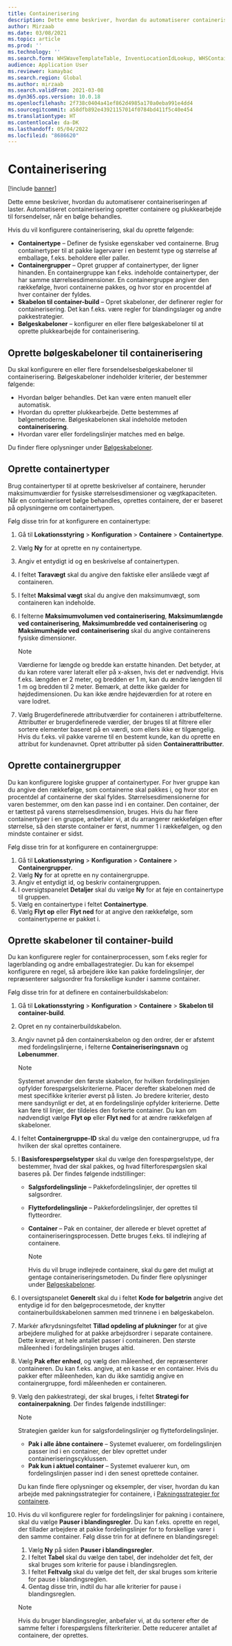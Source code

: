 ```yaml
---
title: Containerisering
description: Dette emne beskriver, hvordan du automatiserer containeriseringen af laster. Automatiseret containerisering opretter containere og plukkearbejde til forsendelser, når en bølge behandles.
author: Mirzaab
ms.date: 03/08/2021
ms.topic: article
ms.prod: ''
ms.technology: ''
ms.search.form: WHSWaveTemplateTable, InventLocationIdLookup, WHSContainerType, WHSContainerGroup, WHSContainerizationTable, WHSContainerizationBreak, WHSCreateContainerBreak, WHSContainerStructure, WHSContainerTable, WHSContainerizatonHistory, WHSContainerPackingPolicyChange, WHSManifestShipmentContainers, WHSAllowedContainerTypeGroup, WHSPostMethod, WHSContainerCreateDialog, WHSContainerCloseDiag, WHSContainer
audience: Application User
ms.reviewer: kamaybac
ms.search.region: Global
ms.author: mirzaab
ms.search.validFrom: 2021-03-08
ms.dyn365.ops.version: 10.0.18
ms.openlocfilehash: 2f738c0404a41ef862d4985a170a0eba991e4dd4
ms.sourcegitcommit: a58dfb892e43921157014f0784bd411f5c40e454
ms.translationtype: HT
ms.contentlocale: da-DK
ms.lasthandoff: 05/04/2022
ms.locfileid: "8686620"
---
```

# <a name="containerization"></a>Containerisering

[!include [banner](../includes/banner.md)]

Dette emne beskriver, hvordan du automatiserer containeriseringen af laster. Automatiseret containerisering opretter containere og plukkearbejde til forsendelser, når en bølge behandles.

Hvis du vil konfigurere containerisering, skal du oprette følgende:

- **Containertype** – Definer de fysiske egenskaber ved containerne. Brug containertyper til at pakke lagervarer i en bestemt type og størrelse af emballage, f.eks. beholdere eller paller.
- **Containergrupper** – Opret grupper af containertyper, der ligner hinanden. En containergruppe kan f.eks. indeholde containertyper, der har samme størrelsesdimensioner. En containergruppe angiver den rækkefølge, hvori containerne pakkes, og hvor stor en procentdel af hver container der fyldes.
- **Skabelon til container-build** – Opret skabeloner, der definerer regler for containerisering. Det kan f.eks. være regler for blandingslager og andre pakkestrategier.
- **Bølgeskabeloner** – konfigurer en eller flere bølgeskabeloner til at oprette plukkearbejde for containerisering.

## <a name="create-wave-templates-for-containerization"></a>Oprette bølgeskabeloner til containerisering

Du skal konfigurere en eller flere forsendelsesbølgeskabeloner til containerisering. Bølgeskabeloner indeholder kriterier, der bestemmer følgende:

- Hvordan bølger behandles. Det kan være enten manuelt eller automatisk.
- Hvordan du opretter plukkearbejde. Dette bestemmes af bølgemetoderne. Bølgeskabelonen skal indeholde metoden **containerisering**.
- Hvordan varer eller fordelingslinjer matches med en bølge.

Du finder flere oplysninger under [Bølgeskabeloner](wave-templates.md).

## <a name="create-container-types"></a>Oprette containertyper

Brug containertyper til at oprette beskrivelser af containere, herunder maksimumværdier for fysiske størrelsesdimensioner og vægtkapaciteten. Når en containeriseret bølge behandles, oprettes containere, der er baseret på oplysningerne om containertypen.

Følg disse trin for at konfigurere en containertype:

1. Gå til **Lokationsstyring** \> **Konfiguration** \> **Containere** \> **Containertype**.
1. Vælg **Ny** for at oprette en ny containertype.
1. Angiv et entydigt id og en beskrivelse af containertypen.
1. I feltet **Taravægt** skal du angive den faktiske eller anslåede vægt af containeren.
1. I feltet **Maksimal vægt** skal du angive den maksimumvægt, som containeren kan indeholde.
1. I felterne **Maksimumvolumen ved containerisering**, **Maksimumlængde ved containerisering**, **Maksimumbredde ved containerisering** og **Maksimumhøjde ved containerisering** skal du angive containerens fysiske dimensioner.

    > [!NOTE]
    > Værdierne for længde og bredde kan erstatte hinanden. Det betyder, at du kan rotere varer lateralt eller på x-aksen, hvis det er nødvendigt. Hvis f.eks. længden er 2 meter, og bredden er 1 m, kan du ændre længden til 1 m og bredden til 2 meter. Bemærk, at dette ikke gælder for højdedimensionen. Du kan ikke ændre højdeværdien for at rotere en vare lodret.

1. Vælg Brugerdefinerede attributværdier for containeren i attributfelterne. Attributter er brugerdefinerede værdier, der bruges til at filtrere eller sortere elementer baseret på en værdi, som ellers ikke er tilgængelig. Hvis du f.eks. vil pakke varerne til en bestemt kunde, kan du oprette en attribut for kundenavnet. Opret attributter på siden **Containerattributter**.

## <a name="create-container-groups"></a>Oprette containergrupper

Du kan konfigurere logiske grupper af containertyper. For hver gruppe kan du angive den rækkefølge, som containerne skal pakkes i, og hvor stor en procentdel af containerne der skal fyldes. Størrelsesdimensionerne for varen bestemmer, om den kan passe ind i en container. Den container, der er tættest på varens størrelsesdimension, bruges. Hvis du har flere containertyper i en gruppe, anbefaler vi, at du arrangerer rækkefølgen efter størrelse, så den største container er først, nummer 1 i rækkefølgen, og den mindste container er sidst.

Følg disse trin for at konfigurere en containergruppe:

1. Gå til **Lokationsstyring** \> **Konfiguration** \> **Containere** \> **Containergrupper**.
1. Vælg **Ny** for at oprette en ny containergruppe.
1. Angiv et entydigt id, og beskriv containergruppen.
1. I oversigtspanelet **Detaljer** skal du vælge **Ny** for at føje en containertype til gruppen.
1. Vælg en containertype i feltet **Containertype**.
1. Vælg **Flyt op** eller **Flyt ned** for at angive den rækkefølge, som containertyperne er pakket i.

## <a name="create-container-build-templates"></a>Oprette skabeloner til container-build

Du kan konfigurere regler for containerprocessen, som f.eks regler for lagerblanding og andre emballagestrategier. Du kan for eksempel konfigurere en regel, så arbejdere ikke kan pakke fordelingslinjer, der repræsenterer salgsordrer fra forskellige kunder i samme container.

Følg disse trin for at definere en containerbuildskabelon:

1. Gå til **Lokationsstyring** \> **Konfiguration** \> **Containere** \> **Skabelon til container-build**.
1. Opret en ny containerbuildskabelon.
1. Angiv navnet på den containerskabelon og den ordrer, der er afstemt med fordelingslinjerne, i felterne **Containeriseringsnavn** og **Løbenummer**.

    > [!NOTE]
    > Systemet anvender den første skabelon, for hvilken fordelingslinjen opfylder forespørgselskriterierne. Placer derefter skabelonen med de mest specifikke kriterier øverst på listen. Jo bredere kriterier, desto mere sandsynligt er det, at en fordelingslinje opfylder kriterierne. Dette kan føre til linjer, der tildeles den forkerte container. Du kan om nødvendigt vælge **Flyt op** eller **Flyt ned** for at ændre rækkefølgen af skabeloner.

1. I feltet **Containergruppe-ID** skal du vælge den containergruppe, ud fra hvilken der skal oprettes containere.
1. I **Basisforespørgselstyper** skal du vælge den forespørgselstype, der bestemmer, hvad der skal pakkes, og hvad filterforespørgslen skal baseres på. Der findes følgende indstillinger:

      - **Salgsfordelingslinje** – Pakkefordelingslinjer, der oprettes til salgsordrer.
      - **Flyttefordelingslinje** – Pakkefordelingslinjer, der oprettes til flytteordrer.
      - **Container** – Pak en container, der allerede er blevet oprettet af containeriseringsprocessen. Dette bruges f.eks. til indlejring af containere.

        > [!NOTE]
        > Hvis du vil bruge indlejrede containere, skal du gøre det muligt at gentage containeriseringsmetoden. Du finder flere oplysninger under [Bølgeskabeloner](wave-templates.md).

1. I oversigtspanelet **Generelt** skal du i feltet **Kode for bølgetrin** angive det entydige id for den bølgeprocesmetode, der knytter containerbuildskabelonen sammen med trinnene i en bølgeskabelon.
1. Markér afkrydsningsfeltet **Tillad opdeling af plukninger** for at give arbejdere mulighed for at pakke arbejdsordrer i separate containere. Dette kræver, at hele antallet passer i containeren. Den største måleenhed i fordelingslinjen bruges altid.
1. Vælg **Pak efter enhed**, og vælg den måleenhed, der repræsenterer containeren. Du kan f.eks. angive, at en kasse er en container. Hvis du pakker efter måleenheden, kan du ikke samtidig angive en containergruppe, fordi måleenheden er containeren.
1. Vælg den pakkestrategi, der skal bruges, i feltet **Strategi for containerpakning**. Der findes følgende indstillinger:

    > [!NOTE]
    > Strategien gælder kun for salgsfordelingslinjer og flyttefordelingslinjer.

      - **Pak i alle åbne containere** – Systemet evaluerer, om fordelingslinjen passer ind i en container, der blev oprettet under containeriseringscyklussen.
      - **Pak kun i aktuel container** – Systemet evaluerer kun, om fordelingslinjen passer ind i den senest oprettede container.

    Du kan finde flere oplysninger og eksempler, der viser, hvordan du kan arbejde med pakningsstrategier for containere, i [Pakningsstrategier for containere](container-packing-strategy-overview.md).

1. Hvis du vil konfigurere regler for fordelingslinjer for pakning i containere, skal du vælge **Pauser i blandingsregler**. Du kan f.eks. oprette en regel, der tillader arbejdere at pakke fordelingslinjer for to forskellige varer i den samme container. Følg disse trin for at definere en blandingsregel:

    1. Vælg **Ny** på siden **Pauser i blandingsregler**.
    1. I feltet **Tabel** skal du vælge den tabel, der indeholder det felt, der skal bruges som kriterie for pause i blandingsreglen.
    1. I feltet **Feltvalg** skal du vælge det felt, der skal bruges som kriterie for pause i blandingsreglen.
    1. Gentag disse trin, indtil du har alle kriterier for pause i blandingsreglen.

    > [!NOTE]
    > Hvis du bruger blandingsregler, anbefaler vi, at du sorterer efter de samme felter i forespørgslens filterkriterier. Dette reducerer antallet af containere, der oprettes.
